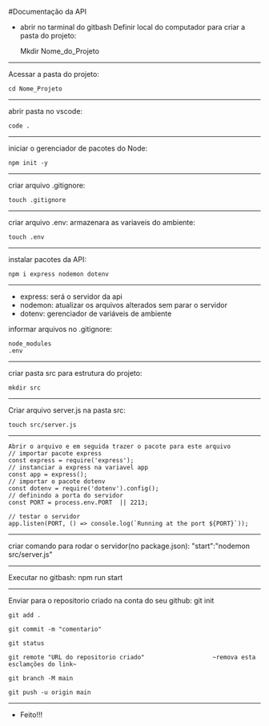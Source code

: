 #Documentação da API
* abrir no tarminal do gitbash
Definir local do computador para criar a pasta do projeto:

    Mkdir Nome_do_Projeto
***
Acessar a pasta do projeto:

    cd Nome_Projeto
***
abrir pasta no vscode:

    code .
***
iniciar o gerenciador de pacotes do Node:

    npm init -y
***
criar arquivo .gitignore:

    touch .gitignore
***
criar arquivo .env: armazenara as variaveis do ambiente:

    touch .env
***
instalar pacotes da API:

    npm i express nodemon dotenv
***
* express: será o servidor da api
* nodemon: atualizar os arquivos alterados sem parar o servidor
* dotenv: gerenciador de variáveis de ambiente

informar arquivos no .gitignore:

    node_modules
    .env
***
criar pasta src para estrutura do projeto:

    mkdir src
***
Criar arquivo server.js na pasta src:

    touch src/server.js
***
    Abrir o arquivo e em seguida trazer o pacote para este arquivo
    // importar pacote express
    const express = require('express');
    // instanciar a express na variavel app
    const app = express();
    // importar o pacote dotenv
    const dotenv = require('dotenv').config();
    // definindo a porta do servidor
    const PORT = process.env.PORT  || 2213;

    // testar o servidor
    app.listen(PORT, () => console.log(`Running at the port ${PORT}`));
***

criar comando para rodar o servidor(no package.json):
    "start":"nodemon src/server.js"
***
Executar no gitbash:
    npm run  start
***
Enviar para o repositorio criado na conta do seu github:
    git init
    
    git add .
    
    git commit -m "comentario"
    
    git status
    
    git remote "URL do repositorio criado"                   ~remova esta esclamções do link~
    
    git branch -M main
    
    git push -u origin main
***
* Feito!!!